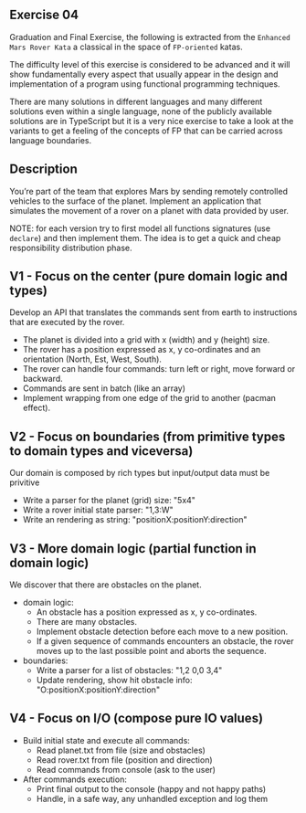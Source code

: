 ## Exercise 04

Graduation and Final Exercise, the following is extracted from the `Enhanced Mars Rover Kata` a classical in the space of `FP-oriented` katas.

The difficulty level of this exercise is considered to be advanced and it will show fundamentally every aspect that usually appear in the design and implementation of a program using functional programming techniques.

There are many solutions in different languages and many different solutions even within a single language, none of the publicly available solutions are in TypeScript but it is a very nice exercise to take a look at the variants to get a feeling of the concepts of FP that can be carried across language boundaries.

## Description
You’re part of the team that explores Mars by sending remotely controlled vehicles to the surface of the planet.
Implement an application that simulates the movement of a rover on a planet with data provided by user.

NOTE: for each version try to first model all functions signatures (use `declare`) and then implement them.
The idea is to get a quick and cheap responsibility distribution phase.

## V1 - Focus on the center (pure domain logic and types)

Develop an API that translates the commands sent from earth to instructions that are executed by the rover.

- The planet is divided into a grid with x (width) and y (height) size.
- The rover has a position expressed as x, y co-ordinates and an orientation (North, Est, West, South).
- The rover can handle four commands: turn left or right, move forward or backward.
- Commands are sent in batch (like an array)
- Implement wrapping from one edge of the grid to another (pacman effect).

## V2 - Focus on boundaries (from primitive types to domain types and viceversa)

Our domain is composed by rich types but input/output data must be privitive

- Write a parser for the planet (grid) size: "5x4"
- Write a rover initial state parser: "1,3:W"
- Write an rendering as string: "positionX:positionY:direction"

## V3 - More domain logic (partial function in domain logic)

We discover that there are obstacles on the planet.

- domain logic:
  - An obstacle has a position expressed as x, y co-ordinates.
  - There are many obstacles.
  - Implement obstacle detection before each move to a new position.
  - If a given sequence of commands encounters an obstacle, the rover moves up to the last possible point and aborts the sequence.
- boundaries:
  - Write a parser for a list of obstacles: "1,2 0,0 3,4"
  - Update rendering, show hit obstacle info: "O:positionX:positionY:direction"

## V4 - Focus on I/O (compose pure IO values)

- Build initial state and execute all commands:
  - Read planet.txt from file (size and obstacles)
  - Read rover.txt from file (position and direction)
  - Read commands from console (ask to the user)
- After commands execution:
  - Print final output to the console (happy and not happy paths)
  - Handle, in a safe way, any unhandled exception and log them